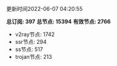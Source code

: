 更新时间2022-06-07 04:20:55

**总订阅: 397**
**总节点: 15394**
**有效节点: 2766**
- v2ray节点: 1742
- ssr节点: 294
- ss节点: 517
- trojan节点: 213
